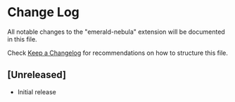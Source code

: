 # Change Log

All notable changes to the "emerald-nebula" extension will be documented in this file.

Check [Keep a Changelog](http://keepachangelog.com/) for recommendations on how to structure this file.

## [Unreleased]

- Initial release
